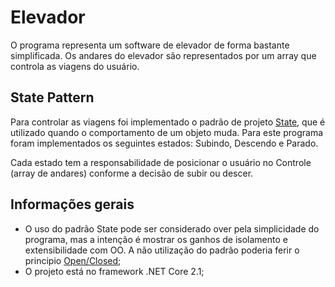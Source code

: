 # Elevador
O programa representa um software de elevador de forma bastante simplificada. Os andares do elevador são representados por um array que controla as viagens do usuário.

## State Pattern
Para controlar as viagens foi implementado o padrão de projeto [State](https://pt.wikipedia.org/wiki/State), que é utilizado quando o comportamento de um objeto muda. Para este programa foram implementados os seguintes estados: Subindo, Descendo e Parado. 

Cada estado tem a responsabilidade de posicionar o usuário no Controle (array de andares) conforme a decisão de subir ou descer.

## Informações gerais
* O uso do padrão State pode ser considerado over pela simplicidade do programa, mas a intenção é mostrar os ganhos de isolamento e extensibilidade com OO. A não utilização do padrão poderia ferir o principio [Open/Closed](https://en.wikipedia.org/wiki/Open%E2%80%93closed_principle);
* O projeto está no framework .NET Core 2.1;

